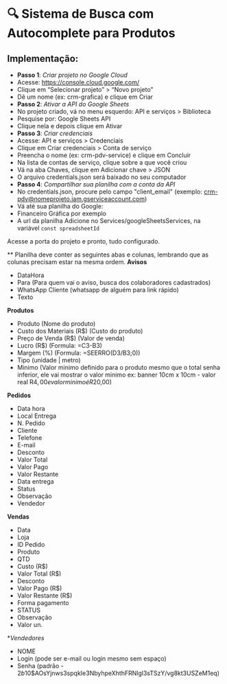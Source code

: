 # 🔍 Sistema de Busca com Autocomplete para Produtos

## Implementação:
- **Passo 1**: *Criar projeto no Google Cloud*
- Acesse: https://console.cloud.google.com/
- Clique em “Selecionar projeto” > “Novo projeto”
- Dê um nome (ex: crm-grafica) e clique em Criar
- **Passo 2**: *Ativar a API do Google Sheets*
- No projeto criado, vá no menu esquerdo: API e serviços > Biblioteca
- Pesquise por: Google Sheets API
- Clique nela e depois clique em Ativar
- **Passo 3**: *Criar credenciais*
- Acesse: API e serviços > Credenciais
- Clique em Criar credenciais > Conta de serviço
- Preencha o nome (ex: crm-pdv-service) e clique em Concluir
- Na lista de contas de serviço, clique sobre a que você criou
- Vá na aba Chaves, clique em Adicionar chave > JSON
- O arquivo credentials.json será baixado no seu computador
- **Passo 4**: *Compartilhar sua planilha com a conta da API*
- No credentials.json, procure pelo campo "client_email" (exemplo: crm-pdv@nomeprojeto.iam.gserviceaccount.com)
- Vá até sua planilha do Google:
- Financeiro Gráfica por exemplo
- A url da planilha Adicione no Services/googleSheetsServices, na variável `const spreadsheetId`

Acesse a porta do projeto e pronto, tudo configurado.

** Planilha deve conter as seguintes abas e colunas, lembrando que as colunas precisam estar na mesma ordem.
**Avisos**
- DataHora	
- Para (Para quem vai o aviso, busca dos colaboradores cadastrados)
- WhatsApp Cliente (whatsapp de alguém para link rápido)
- Texto

**Produtos**
- Produto	(Nome do produto)
- Custo dos Materiais (R$)	(Custo do produto)
- Preço de Venda (R$)	(Valor de venda)
- Lucro (R$)	(Formula: =C3-B3)
- Margem (%)	(Formula: =SEERRO(D3/B3;0))
- Tipo	(unidade | metro)
- Minimo (Valor minimo definido para o produto mesmo que o total senha inferior, ele vai mostrar o valor minimo ex: banner 10cm x 10cm - valor real R$4,00 e valor minimo é R$20,00)

**Pedidos**
- Data hora	
- Local Entrega	
- N. Pedido	
- Cliente	
- Telefone	
- E-mail	
- Desconto	
- Valor Total	
- Valor Pago	
- Valor Restante	
- Data entrega	
- Status	
- Observação	
- Vendedor

**Vendas**
- Data	
- Loja	
- ID Pedido	
- Produto	
- QTD	
- Custo (R$)	
- Valor Total (R$)	
- Desconto	
- Valor Pago (R$)	
- Valor Restante (R$)	
- Forma pagamento	
- STATUS	
- Observação	
- Valor un.

**Vendedores*
- NOME
- Login (pode ser e-mail ou login mesmo sem espaço)
- Senha (padrão - $2b$10$AOsYjnws3spqkIe3NbyhpeXhthFRNlgl3sTSzY/vg8kt3USZeM1eq)